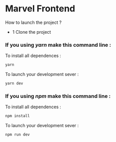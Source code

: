 # Marvel Frontend

How to launch the project ?

- 1 Clone the project

### If you using _yarn_ make this command line :

To install all dependences :

```bash
yarn
```

To launch your development sever :

```bash
yarn dev
```

### If you using _npm_ make this command line :

To install all dependences :

```bash
npm install
```

To launch your development sever :

```bash
npm run dev
```
